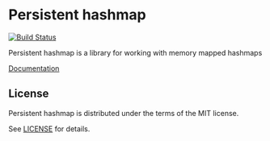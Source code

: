 # Persistent hashmap

[![Build Status](https://travis-ci.org/JoNil/persistent_hashmap.png?branch=master)](https://travis-ci.org/JoNil/persistent_hashmap)

Persistent hashmap is a library for working with memory mapped hashmaps

[Documentation](https://jonil.github.io/persistent_hashmap/persistent_hashmap/index.html)

## License

Persistent hashmap is distributed under the terms of the MIT license.

See [LICENSE](LICENSE) for details.